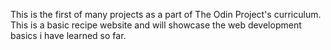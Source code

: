 This is the first of many projects as a part of The Odin Project's curriculum. This is a basic recipe website and will showcase the web development basics i have learned so far. 
